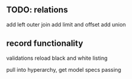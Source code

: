 TODO:
relations
----------
add left outer join
add limit and offset
add union

record functionality
--------------------
validations
reload
black and white listing


pull into hyperarchy, get model specs passing